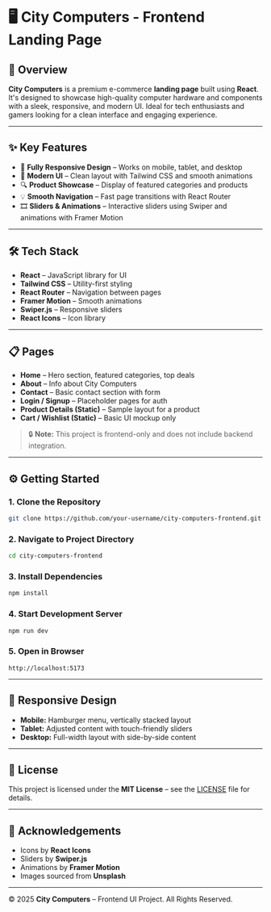 # 🖥️ City Computers - Frontend Landing Page

## 🚀 Overview
**City Computers** is a premium e-commerce **landing page** built using **React**. It's designed to showcase high-quality computer hardware and components with a sleek, responsive, and modern UI. Ideal for tech enthusiasts and gamers looking for a clean interface and engaging experience.

---

## ✨ Key Features
- 📱 **Fully Responsive Design** – Works on mobile, tablet, and desktop  
- 🎨 **Modern UI** – Clean layout with Tailwind CSS and smooth animations  
- 🔍 **Product Showcase** – Display of featured categories and products  
- 💡 **Smooth Navigation** – Fast page transitions with React Router  
- 🎞️ **Sliders & Animations** – Interactive sliders using Swiper and animations with Framer Motion  

---

## 🛠️ Tech Stack
- **React** – JavaScript library for UI  
- **Tailwind CSS** – Utility-first styling  
- **React Router** – Navigation between pages  
- **Framer Motion** – Smooth animations  
- **Swiper.js** – Responsive sliders  
- **React Icons** – Icon library  

---

## 📋 Pages
- **Home** – Hero section, featured categories, top deals  
- **About** – Info about City Computers  
- **Contact** – Basic contact section with form  
- **Login / Signup** – Placeholder pages for auth  
- **Product Details (Static)** – Sample layout for a product  
- **Cart / Wishlist (Static)** – Basic UI mockup only  

> 🔒 **Note:** This project is frontend-only and does not include backend integration.

---

## ⚙️ Getting Started

### 1. Clone the Repository
```bash
git clone https://github.com/your-username/city-computers-frontend.git
```

### 2. Navigate to Project Directory
```bash
cd city-computers-frontend
```

### 3. Install Dependencies
```bash
npm install
```

### 4. Start Development Server
```bash
npm run dev
```

### 5. Open in Browser
```
http://localhost:5173
```

---

## 📱 Responsive Design
- **Mobile:** Hamburger menu, vertically stacked layout  
- **Tablet:** Adjusted content with touch-friendly sliders  
- **Desktop:** Full-width layout with side-by-side content  

---

## 📄 License
This project is licensed under the **MIT License** – see the [LICENSE](./LICENSE) file for details.

---

## 🙏 Acknowledgements
- Icons by **React Icons**  
- Sliders by **Swiper.js**  
- Animations by **Framer Motion**  
- Images sourced from **Unsplash**  

---

© 2025 **City Computers** – Frontend UI Project. All Rights Reserved.
